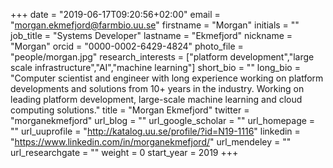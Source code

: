 +++
date = "2019-06-17T09:20:56+02:00"
email = "morgan.ekmefjord@farmbio.uu.se"
firstname = "Morgan"
initials = ""
job_title = "Systems Developer"
lastname = "Ekmefjord"
nickname = "Morgan"
orcid = "0000-0002-6429-4824"
photo_file = "people/morgan.jpg"
research_interests = ["platform development","large scale infrastructure","AI","machine learning"]
short_bio = ""
long_bio = "Computer scientist and engineer with long experience working on platform developments and solutions from 10+ years in the industry. Working on leading platform development, large-scale machine learning and cloud computing solutions."
title = "Morgan Ekmefjord"
twitter = "morganekmefjord"
url_blog = ""
url_google_scholar = ""
url_homepage = ""
url_uuprofile = "http://katalog.uu.se/profile/?id=N19-1116"
linkedin = "https://www.linkedin.com/in/morganekmefjord/"
url_mendeley = ""
url_researchgate = ""
weight = 0
start_year = 2019
+++
